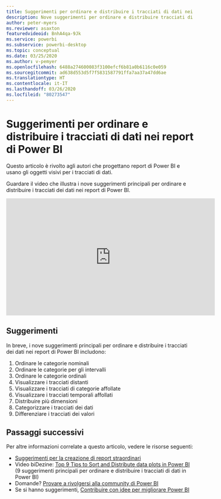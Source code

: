 ```yaml
---
title: Suggerimenti per ordinare e distribuire i tracciati di dati nei report di Power BI
description: Nove suggerimenti per ordinare e distribuire tracciati di dati negli oggetti visivi dei report di Power BI, in Power BI Desktop o nel servizio Power BI.
author: peter-myers
ms.reviewer: asaxton
featuredvideoid: BnhA4qa-9Jk
ms.service: powerbi
ms.subservice: powerbi-desktop
ms.topic: conceptual
ms.date: 03/25/2020
ms.author: v-pemyer
ms.openlocfilehash: 6488a274600083f3100efcf6b81a0b6116c0e059
ms.sourcegitcommit: ad638d553d5f7f5831587791ffa7aa37a47dd6ae
ms.translationtype: HT
ms.contentlocale: it-IT
ms.lasthandoff: 03/26/2020
ms.locfileid: "80273547"
---
```

# <a name="tips-to-sort-and-distribute-data-plots-in-power-bi-reports"></a>Suggerimenti per ordinare e distribuire i tracciati di dati nei report di Power BI

Questo articolo è rivolto agli autori che progettano report di Power BI e usano gli oggetti visivi per i tracciati di dati.

Guardare il video che illustra i nove suggerimenti principali per ordinare e distribuire i tracciati dei dati nei report di Power BI.

<iframe width="560" height="315" src="https://www.youtube.com/embed/BnhA4qa-9Jk" frameborder="0" allowfullscreen></iframe>

## <a name="tips"></a>Suggerimenti

In breve, i nove suggerimenti principali per ordinare e distribuire i tracciati dei dati nei report di Power BI includono:

1. Ordinare le categorie nominali
1. Ordinare le categorie per gli intervalli
1. Ordinare le categorie ordinali
1. Visualizzare i tracciati distanti
1. Visualizzare i tracciati di categorie affollate
1. Visualizzare i tracciati temporali affollati
1. Distribuire più dimensioni
1. Categorizzare i tracciati dei dati
1. Differenziare i tracciati dei valori

## <a name="next-steps"></a>Passaggi successivi

Per altre informazioni correlate a questo articolo, vedere le risorse seguenti:

- [Suggerimenti per la creazione di report straordinari](../power-bi-reports-tips-and-tricks-for-creating.md)
- Video biDezine: [Top 9 Tips to Sort and Distribute data plots in Power BI](https://www.youtube.com/watch?v=BnhA4qa-9Jk) (9 suggerimenti principali per ordinare e distribuire i tracciati di dati in Power BI)
- Domande? [Provare a rivolgersi alla community di Power BI](https://community.powerbi.com/)
- Se si hanno suggerimenti, [Contribuire con idee per migliorare Power BI](https://ideas.powerbi.com/)
